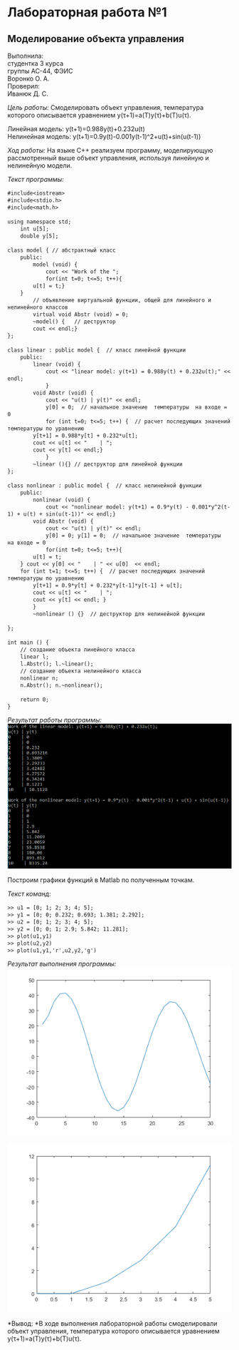 # Лабораторная работа №1 
## Моделирование объекта управления 


Выполнила:  
студентка 3 курса  
группы АС-44, ФЭИС  
Воронко О. А.  
Проверил:   
Иванюк Д. С.

*Цель работы:* Смоделировать объект управления, температура которого описывается уравнением y(τ+1)=a(T)y(τ)+b(T)u(τ). 

Линейная модель: y(t+1)=0.988y(t)+0.232u(t)  
Нелинейная модель: y(t+1)=0.9y(t)-0.001y(t-1)^2+u(t)+sin⁡(u(t-1))  

*Ход работы:*
	На языке С++ реализуем программу, моделирующую рассмотренный выше объект управления, используя линейную и нелинейную модели.  

*Текст программы:*
```
#include<iostream>
#include<stdio.h>
#include<math.h>

using namespace std;
    int u[5];
    double y[5];

class model { // абстрактный класс
    public:
        model (void) {
            cout << "Work of the ";
            for(int t=0; t<=5; t++){
        u[t] = t;}
    }
        // объявление виртуальной функции, общей для линейного и нелинейного классов
        virtual void Abstr (void) = 0;
        ~model() {   // деструктор
        cout << endl;}
};

class linear : public model {  // класс линейной функции
    public:
        linear (void) {
            cout << "linear model: y(t+1) = 0.988y(t) + 0.232u(t);" << endl;
            }
        void Abstr (void) {
            cout << "u(t) | y(t)" << endl;
            y[0] = 0;  // начальное значение  температуры  на входе = 0
            for (int t=0; t<=5; t++) {  // расчет последующих значений температуры по уравнению
        y[t+1] = 0.988*y[t] + 0.232*u[t];
        cout << u[t] << "    | ";
        cout << y[t] << endl;}
            }
        ~linear (){} // деструктор для линейной функции
};

class nonlinear : public model {  // класс нелинейной функции
    public:
        nonlinear (void) {
            cout << "nonlinear model: y(t+1) = 0.9*y(t) - 0.001*y^2(t-1) + u(t) + sin(u(t-1))" << endl;}
        void Abstr (void) {
            cout << "u(t) | y(t)" << endl;
            y[0] = 0; y[1] = 0;  // начальное значение  температуры  на входе = 0
            for(int t=0; t<=5; t++){
        u[t] = t;
    } cout << y[0] << "    | " << u[0]  << endl;
    for (int t=1; t<=5; t++) {  // расчет последующих значений температуры по уравнению
        y[t+1] = 0.9*y[t] + 0.232*y[t-1]*y[t-1] + u[t];
        cout << u[t] << "    | ";
        cout << y[t] << endl; }
        }
        ~nonlinear () {}  // деструктор для нелинейной функции

};

int main () {
    // создание объекта линейного класса
    linear l;
    l.Abstr(); l.~linear();
    // создание объекта нелинейного класса
    nonlinear n;
    n.Abstr(); n.~nonlinear();

    return 0;
}
```

*Результат работы программы:*
![](rez.png)
 
Построим графики функций в Matlab по полученным точкам.

*Текст команд:*
```
>> u1 = [0; 1; 2; 3; 4; 5];
>> y1 = [0; 0; 0.232; 0.693; 1.381; 2.292];
>> u2 = [0; 1; 2; 3; 4; 5];
>> y2 = [0; 0; 1; 2.9; 5.842; 11.281];
>> plot(u1,y1)
>> plot(u2,y2)
>> plot(u1,y1,'r',u2,y2,'g')
```
*Результат выполнения программы:*  
![](linear.bmp)

![](unlinear.bmp)   
 
*Вывод: *В ходе выполнения лабораторной работы смоделировали объект управления, температура которого описывается уравнением y(τ+1)=a(T)y(τ)+b(T)u(τ). 
